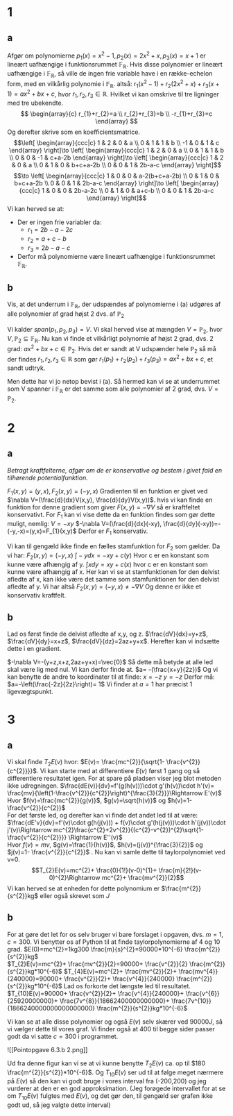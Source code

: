 # 1
## a
Afgør om polynomierne 
$p_{1}(x)=x^{2}-1,p_{2}(x)=2x^{2}+x,p_{3}(x)=x+1$
er lineært uafhængige i funktionsrummet $\mathbb{F}_{\mathbb{R}}$.
Hvis disse polynomier er lineært uafhængige i $\mathbb{F}_{\mathbb{R}}$, så ville de ingen frie variable have i en række-echelon form, med en vilkårlig polynomie i $\mathbb{F}_{\mathbb{R}}$.
altså:
$r_{1}(x^{2}-1)+r_{2}(2x^{2}+x)+r_{3}(x+1)=ax^{2}+bx+c$, hvor $r_{1},r_{2},r_{3}\in \mathbb{R}$. 
Hvilket vi kan omskrive til tre ligninger med tre ubekendte.
$$
\begin{array}{c}
r_{1}+r_{2}=a \\ r_{2}+r_{3}=b \\ -r_{1}+r_{3}=c
\end{array}
$$
Og derefter skrive som en koefficientsmatrice.
$$\left[
\begin{array}{ccc|c}
1 & 2 & 0 & a \\ 0 & 1 & 1 & b \\ -1 & 0 & 1 & c
\end{array}
\right]\to
\left[
\begin{array}{ccc|c}
1 & 2 & 0 & a \\ 0 & 1 & 1 & b \\ 0 & 0 & -1 & c+a-2b
\end{array}
\right]\to
\left[
\begin{array}{ccc|c}
1 & 2 & 0 & a \\ 0 & 1 & 0 & b+c+a-2b \\ 0 & 0 & 1 & 2b-a-c
\end{array}
\right]$$
$$\to
\left[
\begin{array}{ccc|c}
1 & 0 & 0 & a-2(b+c+a-2b) \\ 0 & 1 & 0 & b+c+a-2b \\ 0 & 0 & 1 & 2b-a-c
\end{array}
\right]\to
\left[
\begin{array}{ccc|c}
1 & 0 & 0 & 2b-a-2c \\ 0 & 1 & 0 & a+c-b \\ 0 & 0 & 1 & 2b-a-c
\end{array}
\right]$$
Vi kan herved se at:
- Der er ingen frie variabler da:
	- $r_{1}=2b-a-2c$
	- $r_{2}=a+c-b$
	- $r_{3}=2b-a-c$
- Derfor må polynomierne være lineært uafhængige i funktionsrummet $\mathbb{F}_{\mathbb{R}}$. 
## b
Vis, at det underrum i $\mathbb{F}_{\mathbb{R}}$, der udspændes af polynomierne i (a) udgøres af alle polynomier af grad højst 2 dvs. af $\mathbb{P}_{2}$ 

Vi kalder $span(p_{1},p_{2},p_{3})=V$. Vi skal herved vise at mængden $V=\mathbb{P}_{2}$, hvor $V,\mathbb{P}_{2} \subseteq \mathbb{F}_{\mathbb{R}}$.
Nu kan vi finde et vilkårligt polynomie af højst 2 grad, dvs. 2 grad: $ax^{2}+bx+c \in \mathbb{P}_{2}$. Hvis det er sandt at V udspænder hele $\mathbb{P}_{2}$ så må der findes $r_{1},r_{2},r_{3} \in \mathbb{R}$ som gør 
$r_{1}(p_{1})+r_{2}(p_{2})+r_{3}(p_{3})=ax^{2}+bx+c$, et sandt udtryk.

Men dette har vi jo netop bevist i (a). Så hermed kan vi se at underrummet som V spanner i $\mathbb{F}_{\mathbb{R}}$ er det samme som alle polynomier af 2 grad, dvs. $V=\mathbb{P}_{2}$.

# 2
## a
*Betragt kraftfelterne, afgør om de er konservative og bestem i givet fald en tilhørende potentialfunktion.*

$F_{1}(x,y)=(y,x),F_{2}(x,y)=(-y,x)$
Gradienten til en funktion er givet ved $\nabla V=(\frac{d}{dx}V(x,y), \frac{d}{dy}V(x,y))$. hvis vi kan finde en funktion for denne gradient som giver $F(x,y)=-\nabla V$ så er kraftfeltet konservativt.
For $F_{1}$ kan vi vise dette da en funktion findes som gør dette muligt, nemlig: $V=-xy$
$-\nabla V=(\frac{d}{dx}(-xy), \frac{d}{dy}(-xy))=-(-y,-x)=(y,x)=F_{1}(x,y)$ 
Derfor er $F_{1}$ konservativ.

Vi kan til gengæld ikke finde en fælles stamfunktion for $F_{2}$ som gælder. Da vi har: $F_{2}(x,y)=(-y,x)$
$\int_{}^{}-y dx=-xy+c(y)$ Hvor c er en konstant som kunne være afhængig af y.
$\int_{}^{}xdy=xy+c(x)$ hvor c er en konstant som kunne være afhængig af x.
Her kan vi se at stamfunktionen for den delvist afledte af x, kan ikke være det samme som stamfunktionen for den delvist afledte af y. 
Vi har altså 
$F_{2}(x,y)=(-y,x)\neq -\nabla V$
Og denne er ikke et konservativ kraftfelt.
## b
Lad os først finde de delvist afledte af x,y, og z.
$\frac{dV}{dx}=y+z$, $\frac{dV}{dy}=x+z$, $\frac{dV}{dz}=2az+y+x$.
Herefter kan vi indsætte dette i en gradient.

$-\nabla V=-(y+z,x+z,2az+y+x)=\vec{0}$ 
Så dette må betyde at alle led skal være lig med nul.
Vi kan derfor finde at.
$a= -(\frac{x+y}{2z})$
Og vi kan benytte de andre to koordinater til at finde:
$x=-z$
$y=-z$
Derfor må: $a=-\left(\frac{-2z}{2z}\right)= 1$
Vi finder at $a=1$ har præcist 1 ligevægtspunkt.
# 3
## a
Vi skal finde $T_{2}E(v)$ hvor: $E(v)= \frac{mc^{2}}{\sqrt{1- \frac{v^{2}}{c^{2}}}}$.
Vi kan starte med at differentiere $E(v)$ først 1 gang og så differentiere resultatet igen.
For at spare på pladsen viser jeg blot metoden ikke udregningen.
$\frac{dE(v)}{dv}=f'(g(h(v)))\cdot g'(h(v))\cdot h'(v)= \frac{mv}{\left(1-\frac{v^{2}}{c^{2}}\right)^{\frac{3}{2}}}\Rightarrow E'(v)$ 
Hvor $f(v)=\frac{mc^{2}}{g(v)}$, $g(v)=\sqrt{h(v)}$ og $h(v)=1- \frac{v^{2}}{c^{2}}$   
For det første led, og derefter kan vi finde det andet led til at være:
$\frac{dE'v}{dv}=f'(v)\cdot g(h(j(v))) + f(v)\cdot g'(h(j(v)))\cdot h'(j(v))\cdot j'(v)\Rightarrow mc^{2}\frac{c^{2}+2v^{2}}{(c^{2}-v^{2})^{2}\sqrt{1- \frac{v^{2}}{c^{2}}}} \Rightarrow E''(v)$  
Hvor $f(v)=mv$, $g(v)=\frac{1}{h(v)}$, $h(v)=(j(v))^{\frac{3}{2}}$  og $j(v)=1- \frac{v^{2}}{c^{2}}$ .
Nu kan vi samle dette til taylorpolynomiet ved v=0.
$$T_{2}E(v)=mc^{2}+ \frac{0}{1!}(v-0)^{1}+ \frac{m}{2!}(v-0)^{2}\Rightarrow mc^{2}+ \frac{mv^{2}}{2}$$
Vi kan herved se at enheden for dette polynomium er $\frac{m^{2}}{s^{2}}kg$ eller også skrevet som $J$
## b
For at gøre det let for os selv bruger vi bare forslaget i opgaven, dvs. $m=1, c=300$.
Vi benytter os af Python til at finde taylorpolynomierne af 4 og 10 grad.
$E(0)=mc^{2}=1kg300 \frac{m}{s}^{2}=90000*10^{-6} \frac{m^{2}}{s^{2}}kg$   
$T_{2}E(v)=mc^{2}+ \frac{mv^{2}}{2}=90000+ \frac{v^{2}}{2} \frac{m^{2}}{s^{2}}kg*10^{-6}$ 
$T_{4}E(v)=mc^{2}+ \frac{mv^{2}}{2}+ \frac{mv^{4}}{240000}=90000+ \frac{v^{2}}{2}+ \frac{v^{4}}{240000} \frac{m^{2}}{s^{2}}kg*10^{-6}$
Lad os forkorte det længste led til resultatet.
$T_{10}E(v)=90000+ \frac{v^{2}}{2}+ \frac{v^{4}}{240000}+ \frac{v^{6}}{25920000000}+ \frac{7v^{8}}{18662400000000000}+ \frac{7v^{10}}{1866240000000000000000} \frac{m^{2}}{s^{2}}kg*10^{-6}$

Vi kan se at alle disse polynomier og også $E(v)$ selv skærer ved $90000 J$, så vi vælger dette til vores graf. Vi finder også at 400 til begge sider passer godt da vi satte $c=300$ i programmet.

![[Pointopgave 6.3.b 2.png]]

Ud fra denne figur kan vi se at vi kunne benytte $T_{2}E(v)$ ca. op til $180 \frac{m^{2}}{s^{2}}*10^{-6}$.
Og $T_{10}E(v)$ ser ud til at følge meget nærmere på $E(v)$ så den kan vi godt bruge i vores interval fra (-200,200) og jeg vurderer at den er en god approksimation.
(Jeg forøgede intervallet for at se om $T_{10}E(v)$ fulgtes med $E(v)$, og det gør den, til gengæld ser grafen ikke godt ud, så jeg valgte dette interval)
